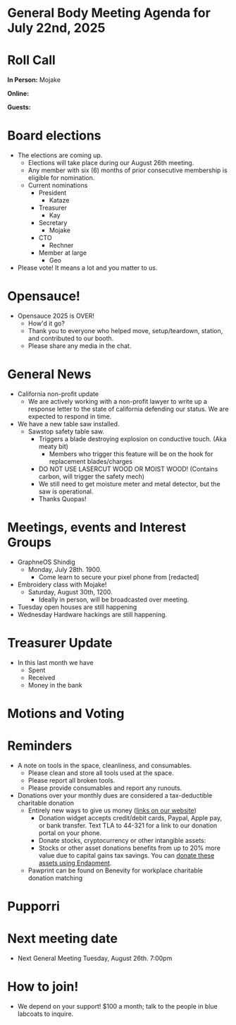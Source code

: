 # General Body Meeting Agenda for July 22nd, 2025
# Roll Call
**In Person:**
Mojake 

**Online:**


**Guests:**

# Board elections
- The elections are coming up. 
    - Elections will take place during our August 26th meeting. 
    - Any member with six (6) months of prior consecutive membership is eligible for nomination.
    - Current nominations
      - President
        - Kataze
      - Treasurer
        - Kay
      - Secretary
        - Mojake
      - CTO
        - Rechner
      - Member at large
        - Geo
- Please vote! It means a lot and you matter to us. 

# Opensauce! 
- Opensauce 2025 is OVER! 
    - How'd it go? 
    - Thank you to everyone who helped move, setup/teardown, station, and contributed to our booth.
    - Please share any media in the chat. 

# General News
- California non-profit update
    - We are actively working with a non-profit lawyer to write up a response letter to the state of california defending our status. We are expected to respond in time. 
- We have a new table saw installed. 
  - Sawstop safety table saw. 
    - Triggers a blade destroying explosion on conductive touch. (Aka meaty bit)
      - Members who trigger this feature will be on the hook for replacement blades/charges
    - DO NOT USE LASERCUT WOOD OR MOIST WOOD! (Contains carbon, will trigger the safety mech)
    - We still need to get moisture meter and metal detector, but the saw is operational. 
    - Thanks Quopas! 


# Meetings, events and Interest Groups
- GraphneOS Shindig
  - Monday, July 28th. 1900.
    - Come learn to secure your pixel phone from [redacted]
- Embroidery class with Mojake! 
  - Saturday, August 30th, 1200. 
    - Ideally in person, will be broadcasted over meeting. 
- Tuesday open houses are still happening
- Wednesday Hardware hackings are still happening. 

# Treasurer Update
- In this last month we have
    - Spent 
    - Received
    - Money in the bank

# Motions and Voting

# Reminders
- A note on tools in the space, cleanliness, and consumables.
  - Please clean and store all tools used at the space.
  - Please report all broken tools.
  - Please provide consumables and report any runouts. 
- Donations over your monthly dues are considered a tax-deductible charitable donation
  - Entirely new ways to give us money ([links on our website](https://pawprintprototyping.org/pages/donate/))
    - Donation widget accepts credit/debit cards, Paypal, Apple pay, or bank transfer.  Text TLA to 44-321 for a link to our donation portal on your phone.
    - Donate stocks, cryptocurrency or other intangible assets:
    - Stocks or other asset donations benefits from up to 20% more value due to capital gains tax savings. You can [donate these assets using Endaoment](https://app.endaoment.org/orgs/84-4428024).
  - Pawprint can be found on Benevity for workplace charitable donation matching

# Pupporri 


# Next meeting date
- Next General Meeting Tuesday, August 26th. 7:00pm

# How to join! 
- We depend on your support! $100 a month; talk to the people in blue labcoats to inquire. 
